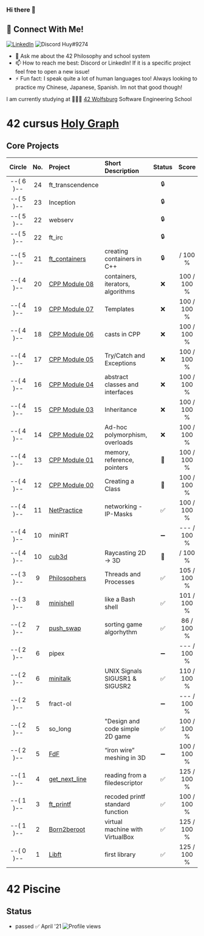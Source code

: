 ### Hi there 👋

## 📱 Connect With Me!
[![LinkedIn](https://img.shields.io/badge/-LinkedIn-0e76a8?style=flat-square&logo=linkedin&logoColor=white)](https://de.linkedin.com/in/huy-duong-aa06924a)
![Discord](https://img.shields.io/badge/Discord-7289DA?style=flat-square&logo=discord&logoColor=white) Huy#9274

- 💬 Ask me about the 42 Philosophy and school system
- 📫 How to reach me best: Discord or LinkedIn! If it is a specific project feel free to open a new issue!
- ⚡ Fun fact: I speak quite a lot of human languages too! Always looking to practice my Chinese, Japanese, Spanish. Im not that good though!

I am currently studying at 👨🏻‍💻 [42 Wolfsburg](https://42wolfsburg.de/) Software Engineering School


# 42 cursus [Holy Graph](https://cdn.discordapp.com/attachments/308385010979831809/1007561422693220402/unknown.png)

## Core Projects

|  Circle | No. | Project                                     | Short Description                | Status |     Score    |
| :-----: | :-: | :------------------------------------------ | :-----------------               | :----: | :----------: |
|--( 6 )--| 24  | ft_transcendence               |                                               | 🔒     |
|--( 5 )--| 23  | Inception                      |                                               | 🔒     |
|--( 5 )--| 22  | webserv                        |                                               | 🔒     |
|--( 5 )--| 22  | ft_irc                         |                                               | 🔒     |
|--( 5 )--| 21  | [ft_containers](../../../42_ft_containers)  | creating containers in C++       | 🔒     |     / 100 % |
|--( 4 )--| 20  | [CPP Module 08](../../../42_cpp_08)         | containers, iterators, algorithms| ❌     | 100 / 100 % |
|--( 4 )--| 19  | [CPP Module 07](../../../42_cpp_07)         | Templates                        | ❌     | 100 / 100 % |
|--( 4 )--| 18  | [CPP Module 06](../../../42_cpp_06)         | casts in CPP                     | ❌     | 100 / 100 % |
|--( 4 )--| 17  | [CPP Module 05](../../../42_cpp_05)         | Try/Catch and Exceptions         | ❌     | 100 / 100 % |
|--( 4 )--| 16  | [CPP Module 04](../../../42_cpp_04)         | abstract classes and interfaces  | ❌     | 100 / 100 % |
|--( 4 )--| 15  | [CPP Module 03](../../../42_cpp_03)         | Inheritance                      | ❌     | 100 / 100 % |
|--( 4 )--| 14  | [CPP Module 02](../../../42_cpp_02)         | Ad-hoc polymorphism, overloads   | ❌     | 100 / 100 % |
|--( 4 )--| 13  | [CPP Module 01](../../../42_cpp_01)         | memory, reference, pointers      | 🔄     | 100 / 100 % |
|--( 4 )--| 12  | [CPP Module 00](../../../42_cpp_00)         | Creating a Class                 | 🔄     | 100 / 100 % |
|--( 4 )--| 11  | [NetPractice](../../../42_NetPractice)      | networking - IP-Masks            | ✅     | 100 / 100 % |
|--( 4 )--| 10  | miniRT                                      |                                  | ➖     | --- / 100 % | 
|--( 4 )--| 10  | [cub3d](../../../42_cub3D)                  | Raycasting 2D -> 3D              | 🔄     |     / 100 % |
|--( 3 )--|  9  | [Philosophers](../../../42_philosophers)    | Threads and Processes            | ✅     | 105 / 100 % |
|--( 3 )--|  8  | [minishell](../../../42_minishell)          | like a Bash shell                | ✅     | 101 / 100 % |
|--( 2 )--|  7  | [push_swap](../../../42_push_swap)          | sorting game algorhythm          | ✅     | 86  / 100 % |
|--( 2 )--|  6  | pipex                                       |                                  | ➖     | --- / 100 % |   
|--( 2 )--|  6  | [minitalk](../../../42_minitalk)            | UNIX Signals SIGUSR1 & SIGUSR2   | ✅     | 110 / 100 % |    
|--( 2 )--|  5  | fract-ol                                    |                                  |➖      | --- / 100 % |
|--( 2 )--|  5  | so_long                                     | "Design and code simple 2D game  | ✅     | 100 / 100 % |
|--( 2 )--|  5  | [FdF](../../../42_fdf)                      | “iron wire” meshing in 3D        | ➖     | 100 / 100 % |    
|--( 1 )--|  4  | [get_next_line](../../../42_get_next_line)  | reading from a filedescriptor    | ✅     | 125 / 100 % |
|--( 1 )--|  3  | [ft_printf](../../../42_ft_printf)          | recoded printf standard function | ✅     | 100 / 100 % |  
|--( 1 )--|  2  | [Born2beroot](../../../42_Born2beroot)      | virtual machine with VirtualBox  | ✅     | 125 / 100 % | 
|--( 0 )--|  1  | [Libft](../../../42_Libft)                  | first library                    | ✅     | 125 / 100 % |  


# 42 Piscine

## Status
* passed ✅ April '21
![Profile views](https://gpvc.arturio.dev/qduong42)
